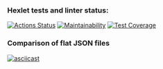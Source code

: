 ### Hexlet tests and linter status:
[![Actions Status](https://github.com/HazretAger/frontend-project-lvl2/workflows/hexlet-check/badge.svg)](https://github.com/HazretAger/frontend-project-lvl2/actions)
[![Maintainability](https://api.codeclimate.com/v1/badges/183f29f111531eb2baf3/maintainability)](https://codeclimate.com/github/HazretAger/frontend-project-lvl2/maintainability)
[![Test Coverage](https://api.codeclimate.com/v1/badges/183f29f111531eb2baf3/test_coverage)](https://codeclimate.com/github/HazretAger/frontend-project-lvl2/test_coverage)

### Comparison of flat JSON files
[![asciicast](https://asciinema.org/a/HB02J9fALOcq8i1bpLk1PLZah.svg)](https://asciinema.org/a/HB02J9fALOcq8i1bpLk1PLZah)